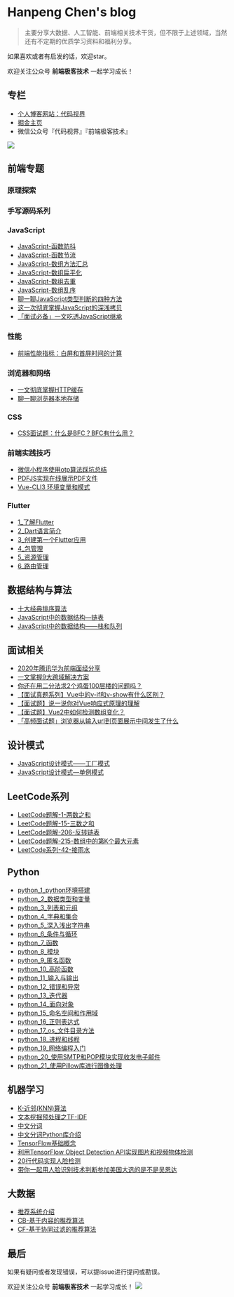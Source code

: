 # Hanpeng Chen's blog

>主要分享大数据、人工智能、前端相关技术干货，但不限于上述领域，当然还有不定期的优质学习资料和福利分享。

如果喜欢或者有启发的话，欢迎star。

欢迎关注公众号 **前端极客技术** 一起学习成长！ 

## 专栏
- [个人博客网站：代码视界](http://www.chenhanpeng.com/)
- [掘金主页](https://juejin.cn/user/1063982988795911)
- 微信公众号『代码视界』『前端极客技术』

![](https://gitee.com/HanpengChen/blog-images/raw/master/blogImages/2020/autumn/article-gzh-qrcode.png)


## 前端专题
### 原理探索


### 手写源码系列

### JavaScript
- [JavaScript-函数防抖](./source/_posts/javascript/JavaScript防抖.md)
- [JavaScript-函数节流](./source/_posts/javascript/JavaScript节流.md)
- [JavaScript-数组方法汇总](./source/_posts/javascript/JavaScript数组方法汇总.md)
- [JavaScript-数组扁平化](./source/_posts/javascript/JavaScript数组扁平化.md)
- [JavaScript-数组去重](./source/_posts/javascript/JavaScript数组去重.md)
- [JavaScript-数组乱序](./source/_posts/javascript/JavaScript数组乱序.md)
- [聊一聊JavaScript类型判断的四种方法](./source/_posts/javascript/聊一聊JavaScript类型判断的四种方法.md)
- [这一次彻底掌握JavaScript的深浅拷贝](./source/_posts/javascript/这一次彻底掌握JavaScript的深浅拷贝.md)
- [「面试必备」一文吃透JavaScript继承](./source/_posts/javascript/一文吃透JavaScript继承.md)


### 性能
- [前端性能指标：白屏和首屏时间的计算](./source/_posts/fe/白屏和首屏时间计算.md)

### 浏览器和网络
- [一文彻底掌握HTTP缓存](./source/_posts/fe/HTTP缓存.md)
- [聊一聊浏览器本地存储](./source/_posts/fe/聊一聊浏览器本地存储.md)

### CSS
- [CSS面试题：什么是BFC？BFC有什么用？](./source/_posts/css/BFC.md)

### 前端实践技巧
- [微信小程序使用otp算法踩坑总结](./source/_posts/bug_summary/微信小程序使用otp算法踩坑总结.md)
- [PDFJS实现在线展示PDF文件](./source/_posts/vue_series/PDFJS实现在线展示PDF文件.md)
- [Vue-CLI3 环境变量和模式](./source/_posts/vue_series/vue-cli3-环境变量和模式.md)


### Flutter
- [1_了解Flutter](./source/_posts/flutter/1_了解Flutter.md)
- [2_Dart语言简介](./source/_posts/flutter/2_Dart语言简介.md)
- [3_创建第一个Flutter应用](./source/_posts/flutter/3_创建第一个Flutter应用.md)
- [4_包管理](./source/_posts/flutter/4_包管理.md)
- [5_资源管理](./source/_posts/flutter/5_资源管理.md)
- [6_路由管理](./source/_posts/flutter/6_路由管理.md)

## 数据结构与算法
- [十大经典排序算法](./source/_posts/algorithm/十大经典排序算法.md)
- [JavaScript中的数据结构—链表](./source/_posts/algorithm/JavaScript中的数据结构—链表.md)
- [JavaScript中的数据结构——栈和队列](./source/_posts/algorithm/JavaScript中的数据结构——栈和队列.md)


## 面试相关
- [2020年腾讯华为前端面经分享](./source/_posts/interview/2020年腾讯华为前端面经分享.md)
- [一文掌握9大跨域解决方案](./source/_posts/interview/跨域及其九种解决方法.md)
- [你还在用二分法求2个鸡蛋100层楼的问题吗？](./source/_posts/interview/2个鸡蛋100层楼.md)
- [【面试真题系列】Vue中的v-if和v-show有什么区别？](./source/_posts/interview/Vue中的v-if和v-show有什么区别.md)
- [【面试题】说一说你对Vue响应式原理的理解](./source_posts/interview/说一说你对Vue响应式原理的理解.md)
- [【面试题】Vue2中如何检测数组变化？](./source/_posts/interview/Vue2中如何检测数组变化.md)
- [「高频面试题」浏览器从输入url到页面展示中间发生了什么](./source/_posts/interview/浏览器从输入url到页面展示中间发生了什么.md)

## 设计模式
- [JavaScript设计模式——工厂模式](./source/_posts/javascript_design_pattern/JavaScript设计模式——工厂模式.md)
- [JavaScript设计模式—单例模式](./source/_posts/javascript_design_pattern/JavaScript设计模式—单例模式.md)

## LeetCode系列
- [LeetCode题解-1-两数之和](./source/_posts/leetcode/LeetCode题解-1-两数之和.md)
- [LeetCode题解-15-三数之和](./source/_posts/leetcode/LeetCode题解-15-三数之和.md)
- [LeetCode题解-206-反转链表](./source/_posts/leetcode/LeetCode题解-206-反转链表.md)
- [LeetCode题解-215-数组中的第K个最大元素](./source/_posts/leetcode/LeetCode题解-215-数组中的第K个最大元素.md)
- [LeetCode系列-42-接雨水](./source/_posts/leetcode/LeetCode-42-接雨水.md)

## Python
- [python_1_python环境搭建](./source/_posts/python_series/python_1_python环境搭建.md)
- [python_2_数据类型和变量](./source/_posts/python_series/python_2_数据类型和变量.md)
- [python_3_列表和元组](./source/_posts/python_series/python_3_列表和元组.md)
- [python_4_字典和集合](./source/_posts/python_series/python_4_字典和集合.md)
- [python_5_深入浅出字符串](./source/_posts/python_series/python_5_深入浅出字符串.md)
- [python_6_条件与循环](./source/_posts/python_series/python_6_条件与循环.md)
- [python_7_函数](./source/_posts/python_series/python_7_函数.md)
- [python_8_模块](./source/_posts/python_series/python_8_模块.md)
- [python_9_匿名函数](./source/_posts/python_series/python_9_匿名函数.md)
- [python_10_高阶函数](./source/_posts/python_series/python_10_高阶函数.md)
- [python_11_输入与输出](./source/_posts/python_series/python_11_输入与输出.md)
- [python_12_错误和异常](./source/_posts/python_series/python_12_错误和异常.md)
- [python_13_迭代器](./source/_posts/python_series/python_13_迭代器.md)
- [python_14_面向对象](./source/_posts/python_series/python_14_面向对象.md)
- [python_15_命名空间和作用域](./source/_posts/python_series/python_15_命名空间和作用域.md)
- [python_16_正则表达式](./source/_posts/python_series/python_16_正则表达式.md)
- [python_17_os_文件目录方法](./source/_posts/python_series/python_17_os_文件目录方法.md)
- [python_18_进程和线程](./source/_posts/python_series/python_18_进程和线程.md)
- [python_19_网络编程入门](./source/_posts/python_series/python_19_网络编程入门.md)
- [python_20_使用SMTP和POP模块实现收发电子邮件](./source/_posts/python_series/python_20_使用SMTP和POP模块实现收发电子邮件.md)
- [python_21_使用Pillow库进行图像处理](./source/_posts/python_series/python_21_使用Pillow库进行图像处理.md)

## 机器学习
- [K-近邻(KNN)算法](./source/_posts/machine_learning/knn.md)
- [文本挖掘预处理之TF-IDF](./source/_posts/machine_learning/TF-IDF-1.md)
- [中文分词](./source/_posts/machine_learning/中文分词.md)
- [中文分词Python库介绍](./source/_posts/machine_learning/中文分词Python库介绍.md)
- [TensorFlow基础概念](./source/_posts/machine_learning/TensorFlow基础概念.md)
- [利用TensorFlow Object Detection API实现图片和视频物体检测](./source/_posts/machine_learning/利用TensorFlow_Object_Detection_API实现图片和视频物体检测.md)
- [20行代码实现人脸检测](./source/_posts/machine_learning/20行代码实现人脸检测.md)
- [带你一起用人脸识别技术判断参加美国大选的是不是吴恩达](./source/_posts/machine_learning/带你一起用人脸识别技术判断参加美国大选的是不是吴恩达.md)

## 大数据
- [推荐系统介绍](./source/_posts/big_data/推荐系统介绍.md)
- [CB-基于内容的推荐算法](./source/_posts/big_data/CB-基于内容的推荐算法.md)
- [CF-基于协同过滤的推荐算法](./source/_posts/big_data/CF-基于协同过滤的推荐算法.md)


## 最后
如果有疑问或者发现错误，可以提issue进行提问或勘误。

欢迎关注公众号 **前端极客技术** 一起学习成长！ 
![](https://gitee.com/HanpengChen/blog-images/raw/master/blogImages/2020/winter/20201209120654.png)